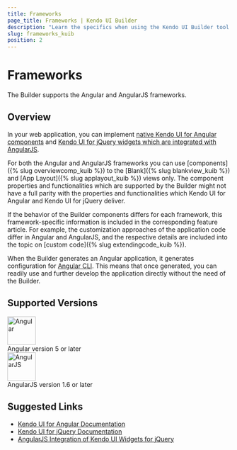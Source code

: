 ```yaml
---
title: Frameworks  
page_title: Frameworks | Kendo UI Builder
description: "Learn the specifics when using the Kendo UI Builder tool for creating and managing Angular-based web applications."
slug: frameworks_kuib
position: 2
---
```


# Frameworks

The Builder supports the Angular and AngularJS frameworks.

## Overview

In your web application, you can implement [native Kendo UI for Angular components](https://www.telerik.com/kendo-angular-ui/components/) and [Kendo UI for jQuery widgets which are integrated with AngularJS](https://docs.telerik.com/kendo-ui/AngularJS/introduction).

For both the Angular and AngularJS frameworks you can use [components]({% slug overviewcomp_kuib %}) to the [Blank]({% slug blankview_kuib %}) and [App Layout]({% slug applayout_kuib %}) views only. The component properties and functionalities which are supported by the Builder might not have a full parity with the properties and functionalities which Kendo UI for Angular and Kendo UI for jQuery deliver.

If the behavior of the Builder components differs for each framework, this framework-specific information is included in the corresponding feature article. For example, the customization approaches of the application code differ in Angular and AngularJS, and the respective details are included into the topic on [custom code]({% slug extendingcode_kuib %}).

When the Builder generates an Angular application, it generates configuration for [Angular CLI](https://cli.angular.io/). This means that once generated, you can readily use and further develop the application directly without the need of the Builder.

## Supported Versions

<div class="row components-overview-list mt-70 mb-50 pb-50">
    <div class="col-md-6">
        <img src="../images/icons/frameworks/Angular.svg" width="64" height="64" alt="Angular" title="Angular"/>
        <div class="h4 mt-10 mb-5">Angular version 5 or later</div>
    </div>
    <div class="col-md-6">
        <img src="../images/icons/frameworks/AngularJS.svg" width="64" height="64" alt="AngularJS" title="AngularJS"/>
        <div class="h4 mt-10 mb-5">AngularJS version 1.6 or later</div>
    </div>
</div>

## Suggested Links

* [Kendo UI for Angular Documentation](https://www.telerik.com/kendo-angular-ui/components/)
* [Kendo UI for jQuery Documentation](https://docs.telerik.com/kendo-ui/introduction)
* [AngularJS Integration of Kendo UI Widgets for jQuery](https://docs.telerik.com/kendo-ui/AngularJS/introduction)

